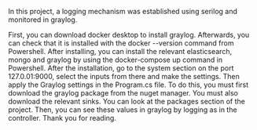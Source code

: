 In this project, a logging mechanism was established using serilog and monitored in graylog.

First, you can download docker desktop to install graylog. Afterwards, you can check that it is installed with the docker --version command from Powershell. After installing, you can install the relevant elasticsearch, mongo and graylog by using the docker-compose up command in Powershell.
After the installation, go to the system section on the port 127.0.01:9000, select the inputs from there and make the settings.
Then apply the Graylog settings in the Program.cs file. To do this, you must first download the graylog package from the nuget manager. You must also download the relevant sinks. You can look at the packages section of the project. Then, you can see these values ​​in graylog by logging as in the controller. Thank you for reading.

